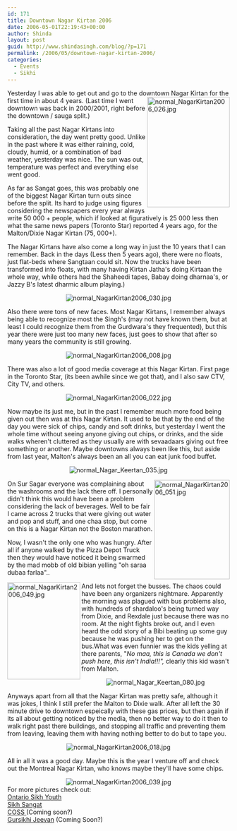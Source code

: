 ```yaml
---
id: 171
title: Downtown Nagar Kirtan 2006
date: 2006-05-01T22:19:43+00:00
author: Shinda
layout: post
guid: http://www.shindasingh.com/blog/?p=171
permalink: /2006/05/downtown-nagar-kirtan-2006/
categories:
  - Events
  - Sikhi
---
```

Yesterday I was able to get out and go to the downtown Nagar Kirtan for the first time <img width="187" height="250" align="right" id="image176" alt="normal_NagarKirtan2006_026.jpg" src="http://www.shindasingh.com/blog/wp-content/uploads/2006/05/normal_NagarKirtan2006_026.jpg" />in about 4 years. (Last time I went downtown was back in 2000/2001, right before the downtown / sauga split.)

Taking all the past Nagar Kirtans into consideration, the day went pretty good. Unlike in the past where it was either raining, cold, cloudy, humid, or a combination of bad weather, yesterday was nice. The sun was out, temperature was perfect and everything else went good.

As far as Sangat goes, this was probably one of the biggest Nagar Kirtan turn outs since before the split. Its hard to judge using figures considering the newspapers every year always write 50 000 + people, which if looked at figuratively is 25 000 less then what the same news papers (Toronto Star) reported 4 years ago, for the Malton/Dixie Nagar Kirtan (75, 000+).

The Nagar Kirtans have also come a long way in just the 10 years that I can remember. Back in the days (Less then 5 years ago), there were no floats, just flat-beds where Sangtaan could sit. Now the trucks have been transformed into floats, with many having Kirtan Jatha's doing Kirtaan the whole way, while others had the Shaheedi tapes, Babay doing dharnaa's, or Jazzy B's latest dharmic album playing.)

<div style="text-align: center">
  <img id="image177" alt="normal_NagarKirtan2006_030.jpg" src="http://www.shindasingh.com/blog/wp-content/uploads/2006/05/normal_NagarKirtan2006_030.jpg" />
</div>

Also there were tons of new faces. Most Nagar Kirtans, I remember always being able to recognize most the Singh's (may not have known them, but at least I could recognize them from the Gurdwara's they frequented), but this year there were just too many new faces, just goes to show that after so many years the community is still growing.

<div style="text-align: center">
  <img id="image181" alt="normal_NagarKirtan2006_008.jpg" src="http://www.shindasingh.com/blog/wp-content/uploads/2006/05/normal_NagarKirtan2006_008.jpg" />
</div>

There was also a lot of good media coverage at this Nagar Kirtan. First page in the Toronto Star, (its been awhile since we got that), and I also saw CTV, City TV, and others.

<div style="text-align: center">
  <img id="image178" alt="normal_NagarKirtan2006_022.jpg" src="http://www.shindasingh.com/blog/wp-content/uploads/2006/05/normal_NagarKirtan2006_022.jpg" />
</div>

Now maybe its just me, but in the past I remember much more food being given out then was at this Nagar Kirtan. It used to be that by the end of the day you were sick of chips, candy and soft drinks, but yesterday I went the whole time without seeing anyone giving out chips, or drinks, and the side walks wheren't cluttered as they usually are with sevaadaars giving out free something or another. Maybe downtowns always been like this, but aside from last year, Malton's always been an all you can eat junk food buffet.

<div style="text-align: center">
  <img alt="normal_Nagar_Keertan_035.jpg" id="image182" src="http://www.shindasingh.com/blog/wp-content/uploads/2006/05/normal_Nagar_Keertan_035.jpg" />
</div>

<img width="171" height="225" align="right" alt="normal_NagarKirtan2006_051.jpg" id="image179" src="http://www.shindasingh.com/blog/wp-content/uploads/2006/05/normal_NagarKirtan2006_051.jpg" />On Sur Sagar everyone was complaining about the washrooms and the lack there off. I personally didn't think this would have been a problem considering the lack of beverages. Well to be fair I came across 2 trucks that were giving out water and pop and stuff, and one chaa stop, but come on this is a Nagar Kirtan not the Boston marathon.

Now, I wasn't the only one who was hungry. After all if anyone walked by the Pizza Depot Truck then they would have noticed it being swarmed by the mad mobb of old bibian yelling "oh saraa dubaa farlaa"..

 <img width="165" height="220" align="left" alt="normal_NagarKirtan2006_049.jpg" id="image183" src="http://www.shindasingh.com/blog/wp-content/uploads/2006/05/normal_NagarKirtan2006_049.jpg" />And lets not forget the busses. The chaos could have been any organizers nightmare. Apparently the morning was plagued with bus problems also, with hundreds of shardaloo's being turned way from Dixie, and Rexdale just because there was no room. At the night fights broke out, and I even heard the odd story of a Bibi beating up some guy because he was pushing her to get on the bus.What was even funnier was the kids yelling at there parents, "_No maa, this is Canada we don't push here, this isn't India!!!",_ clearly this kid wasn't from Malton.

<div style="text-align: center">
  <img alt="normal_Nagar_Keertan_080.jpg" id="image174" src="http://www.shindasingh.com/blog/wp-content/uploads/2006/05/normal_Nagar_Keertan_080.jpg" />
</div>

Anyways apart from all that the Nagar Kirtan was pretty safe, although it was jokes, I think I still prefer the Malton to Dixie walk. After all left the 30 minute drive to downtown espeically with these gas prices, but then again if its all about getting noticed by the media, then no better way to do it then to walk right past there buildings, and stopping all traffic and preventing them from leaving, leaving them with having nothing better to do but to tape you.

<div style="text-align: center">
  <img alt="normal_NagarKirtan2006_018.jpg" id="image175" src="http://www.shindasingh.com/blog/wp-content/uploads/2006/05/normal_NagarKirtan2006_018.jpg" />
</div>

All in all it was a good day. Maybe this is the year I venture off and check out the Montreal Nagar Kirtan, who knows maybe they'll have some chips.

<div style="text-align: center">
  <img id="image180" alt="normal_NagarKirtan2006_039.jpg" src="http://www.shindasingh.com/blog/wp-content/uploads/2006/05/normal_NagarKirtan2006_039.jpg" />
</div>

<div style="text-align: center">
  <div style="text-align: left">
    For more pictures check out:
  </div>
  
  <div style="text-align: left">
    <a href="http://www.ontariosikhyouth.ca/photos/index.php?cat=9">Ontario Sikh Youth</a>
  </div>
  
  <div style="text-align: left">
    <a href="http://www.sikhsangat.com/index.php?showtopic=18346">Sikh Sangat</a>
  </div>
  
  <div style="text-align: left">
    <a href="http://www.sikhstudents.ca">COSS </a>(Coming soon?)
  </div>
  
  <div style="text-align: left">
    <a href="http://www.gursikhijeevan.com">Gursikhi Jeevan</a> (Coming Soon?)
  </div>
</div>